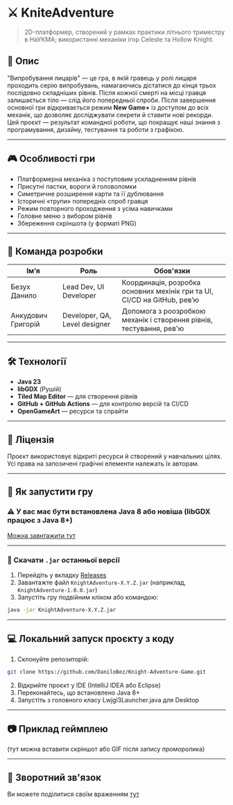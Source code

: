 # ⚔️ KniteAdventure
> 2D-платформер, створений у рамках практики літнього триместру в НаУКМА; використанні механіки ігор Celeste та Hollow Knight.

## 🧠 Опис
"Випробування лицарів" — це гра, в якій гравець у ролі лицаря проходить серію випробувань, намагаючись дістатися до кінця трьох послідовно складніших рівнів. Після кожної смерті на місці гравця залишається тіло — слід його попередньої спроби. Після завершення основної гри відкривається режим **New Game+** із доступом до всіх механік, що дозволяє досліджувати секрети й ставити нові рекорди.
Цей проєкт — результат командної роботи, що покращує наші знання з програмування, дизайну, тестування та роботи з графікою.

---

## 🎮 Особливості гри

- Платформерна механіка з поступовим ускладненням рівнів
- Присутні пастки, вороги й головоломки
- Симетричне розширення карти та її дублювання
- Історичні «трупи» попередніх спроб гравця
- Режим повторного проходження з усіма навичками
- Головне меню з вибором рівнів
- Збереження скріншота (у форматі PNG)

---

## 👥 Команда розробки

| Ім’я                | Роль                          | Обов'язки                                                                |
|---------------------|-------------------------------|--------------------------------------------------------------------------|
| Безух Данило        | Lead Dev, UI Developer        | Координація, розробка основних мехінік гри та UI, CI/CD на GitHub, рев’ю |
| Анкудович Григорій  | Developer, QA, Level designer | Допомога з роозробкою механік і створення рівнів, тестування, рев'ю      |

---

## 🛠️ Технології

- **Java 23**
- **libGDX** (Рушій)
- **Tiled Map Editor** — для створення рівнів
- **GitHub + GitHub Actions** — для контролю версій та CI/CD
- **OpenGameArt** — ресурси та спрайти

---

## 📄 Ліцензія
Проєкт використовує відкриті ресурси й створений у навчальних цілях. Усі права на запозичені графічні елементи належать їх авторам.

---

## 🚀 Як запустити гру
### ⚠️ У вас має бути встановлена Java 8 або новіша (libGDX працює з Java 8+)
[Можна завнтажити тут](https://www.oracle.com/ua/java/technologies/downloads/)

---

### 🔽 Скачати `.jar` останньої версії

1. Перейдіть у вкладку [Releases](https://github.com/DaniloBez/Knight-Adventure-Game/releases)
2. Завантажте файл `KnightAdventure-X.Y.Z.jar` (наприклад, `KnightAdventure-1.0.0.jar`)
3. Запустіть гру подвійним кліком або командою:
```bash
java -jar KnightAdventure-X.Y.Z.jar
```

---

## 💻 Локальний запуск проєкту з коду
1. Склонуйте репозиторій:
```bash
git clone https://github.com/DaniloBez/Knight-Adventure-Game.git
```
2. Відкрийте проєкт у IDE (IntelliJ IDEA або Eclipse)
3. Переконайтесь, що встановлено Java 8+
4. Запустіть з головного класу Lwjgl3Launcher.java для Desktop

---

## 📷 Приклад геймплею
(тут можна вставити скріншот або GIF після запису проморолика)

---

## 💬 Зворотний зв'язок
Ви можете поділитися своїм враженням [тут](https://github.com/DaniloBez/Knight-Adventure-Game/discussions)
